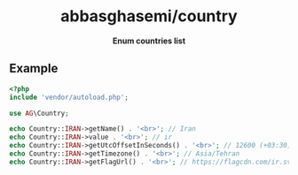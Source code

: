 <h1 align="center">abbasghasemi/country</h1>

<p align="center">
    <strong>Enum countries list</strong>
</p>

## Example

```php
<?php
include 'vendor/autoload.php';

use AG\Country;

echo Country::IRAN->getName() . '<br>'; // Iran
echo Country::IRAN->value . '<br>'; // ir
echo Country::IRAN->getUtcOffsetInSeconds() . '<br>'; // 12600 (+03:30)
echo Country::IRAN->getTimezone() . '<br>'; // Asia/Tehran
echo Country::IRAN->getFlagUrl() . '<br>'; // https://flagcdn.com/ir.svg


```